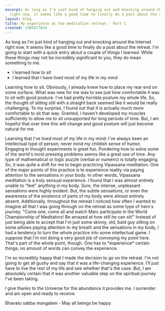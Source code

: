 ```yaml
---
excerpt: As long as I'm just kind of hanging out and knocking around the Internet
  right now, it seems like a good time to finally do a post about the retreat.
layout: blog
title: My experience at the meditation retreat - Part I
created: 1305677844
---
```

<p>As long as I'm just kind of hanging out and knocking around the Internet right now, it seems like a good time to finally do a post about the retreat. I'm going to start with a quick entry about a couple of things I learned. While these things may not be incredibly significant to you, they do mean something to me.</p>
<ul><li>I learned how to sit</li><li>I learned that I have lived most of my life in my mind</li></ul>
<p>Learning how to sit: Obviously, I already knew how to place my rear end on some surface. What was new for me was to see just how comfortable it was to sit with good posture. I've had pretty horrible posture my whole life. So, the thought of sitting still with a straight back seemed like it would be really challenging. To my surprise, I found out that it is actually much more comfortable to sit that way. Granted, I haven't developed my muscles sufficiently to allow me to sit unsupported for long periods of time. But, I am hopeful that over time this will change and good posture will just become natural for me.</p>
<p>Learning that I've lived most of my life in my mind: I've always been an intellectual type of person; never mind my childish sense of humor. Engaging in thought experiments is great fun. Pondering how to solve some of the world's most pressing problems seems like a great use of time. Any type of mathematical or logic puzzle (verbal or numeric) is totally engaging. So, it was quite a shift for me to begin practicing Vipassana meditation. One of the major points of this practice is to experience reality via paying attention to the sensations in your body. In other words, Vipassana meditation is a truly sensual experience. I found that I was almost entirely unable to "feel" anything in my body. Sure, the intense, unpleasant sensations were highly evident. But, the subtle sensations, or even the awareness of the existence of parts of my body were almost entirely absent. Additionally, throughout the retreat I noticed how often I wanted to imagine all that I was going through on the retreat as some type of hero's journey. "Come one, come all and watch Marc participate in the World Championship of Meditators! Be amazed at how still he can sit!" Instead of just being able to accept that I'm just some skinny, old, bald guy sitting on some pillows paying attention to my breath and the sensations in my body, I had a tendency to turn the whole practice into some intellectual game. I suppose that I'm not doing a very good job of conveying my point here. That's part of the whole point, though. One has to *experience* certain things; no amount of words can convey the experience.</p>
<p>I'm so incredibly happy that I made the decision to go on the retreat. I'm not going to get all gushy and say that it was a life-changing experience. I'll just have to live the rest of my life and see whether that's the case. But, I am absolutely certain that it was another valuable step on the spiritual journey I've been taking.</p>
<p>I give thanks to the Universe for the abundance it provides me. I surrender and am open and ready to receive.</p>
<p>Bhavatu sabba mangalam - May all beings be happy</p>
